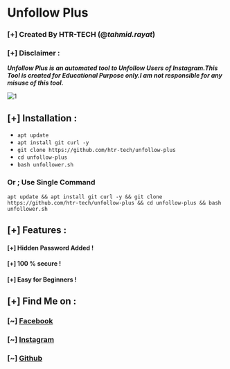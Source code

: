 # Unfollow Plus
### [+] Created By HTR-TECH (@***tahmid.rayat***)
### [+] Disclaimer :
***Unfollow Plus is an automated tool to Unfollow Users of Instagram.This Tool is created for Educational Purpose only.I am not responsible for any misuse of this tool.***

<img src="https://i.ibb.co/mBccqnf/unfollowplus.jpg" alt="1" border="0">

## [+] Installation :

* ```apt update```
* ```apt install git curl -y```
* ```git clone https://github.com/htr-tech/unfollow-plus```
* ```cd unfollow-plus```
* ```bash unfollower.sh```

### Or ; Use Single Command
```
apt update && apt install git curl -y && git clone https://github.com/htr-tech/unfollow-plus && cd unfollow-plus && bash unfollower.sh
```

## [+] Features :
#### [+] Hidden Password Added !
#### [+] 100 % secure !
#### [+] Easy for Beginners !

## [+] Find Me on :
### [~] [Facebook](https://facebook.com/tahmid.rayat.official/)
### [~] [Instagram](https://instagram.com/tahmid.rayat/)
### [~] [Github](https://github.com/htr-tech/)
